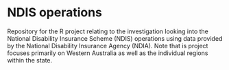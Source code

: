 # NDIS operations

Repository for the R project relating to the investigation looking into the National Disability Insurance Scheme (NDIS) operations using data provided by the National Disability Insurance Agency (NDIA). Note that is project focuses primarily on Western Australia as well as the individual regions within the state.